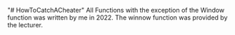 "# HowToCatchACheater" 
All Functions with the exception of the Window function was written by me in 2022. The winnow function was provided by the lecturer.